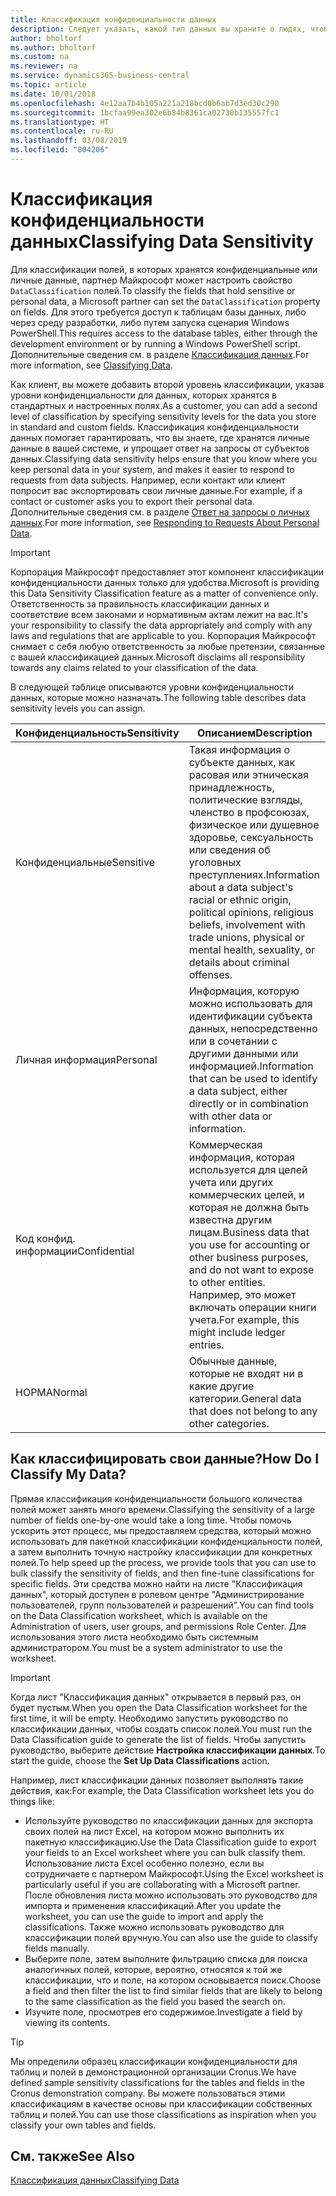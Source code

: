 ```yaml
---
title: Классификация конфиденциальности данных
description: Следует указать, какой тип данных вы храните о людях, чтобы можно было отвечать на запросы субъектов данных.
author: bholtorf
ms.author: bholtorf
ms.custom: na
ms.reviewer: na
ms.service: dynamics365-business-central
ms.topic: article
ms.date: 10/01/2018
ms.openlocfilehash: 4e12aa7b4b105a221a218bcd0b6ab7d3ed30c290
ms.sourcegitcommit: 1bcfaa99ea302e6b84b8361ca02730b135557fc1
ms.translationtype: HT
ms.contentlocale: ru-RU
ms.lasthandoff: 03/08/2019
ms.locfileid: "804206"
---
```

# <a name="classifying-data-sensitivity"></a><span data-ttu-id="1c945-103">Классификация конфиденциальности данных</span><span class="sxs-lookup"><span data-stu-id="1c945-103">Classifying Data Sensitivity</span></span>
<span data-ttu-id="1c945-104">Для классификации полей, в которых хранятся конфиденциальные или личные данные, партнер Майкрософт может настроить свойство ```DataClassification``` полей.</span><span class="sxs-lookup"><span data-stu-id="1c945-104">To classify the fields that hold sensitive or personal data, a Microsoft partner can set the ```DataClassification``` property on fields.</span></span> <span data-ttu-id="1c945-105">Для этого требуется доступ к таблицам базы данных, либо через среду разработки, либо путем запуска сценария Windows PowerShell.</span><span class="sxs-lookup"><span data-stu-id="1c945-105">This requires access to the database tables, either through the development environment or by running a Windows PowerShell script.</span></span> <span data-ttu-id="1c945-106">Дополнительные сведения см. в разделе [Классификация данных](https://docs.microsoft.com/en-us/dynamics-nav/classifying-data).</span><span class="sxs-lookup"><span data-stu-id="1c945-106">For more information, see [Classifying Data](https://docs.microsoft.com/en-us/dynamics-nav/classifying-data).</span></span>  

<span data-ttu-id="1c945-107">Как клиент, вы можете добавить второй уровень классификации, указав уровни конфиденциальности для данных, которых хранятся в стандартных и настроенных полях.</span><span class="sxs-lookup"><span data-stu-id="1c945-107">As a customer, you can add a second level of classification by specifying sensitivity levels for the data you store in standard and custom fields.</span></span> <span data-ttu-id="1c945-108">Классификация конфиденциальности данных помогает гарантировать, что вы знаете, где хранятся личные данные в вашей системе, и упрощает ответ на запросы от субъектов данных.</span><span class="sxs-lookup"><span data-stu-id="1c945-108">Classifying data sensitivity helps ensure that you know where you keep personal data in your system, and makes it easier to respond to requests from data subjects.</span></span> <span data-ttu-id="1c945-109">Например, если контакт или клиент попросит вас экспортировать свои личные данные.</span><span class="sxs-lookup"><span data-stu-id="1c945-109">For example, if a contact or customer asks you to export their personal data.</span></span> <span data-ttu-id="1c945-110">Дополнительные сведения см. в разделе [Ответ на запросы о личных данных](admin-responding-to-requests-about-personal-data.md).</span><span class="sxs-lookup"><span data-stu-id="1c945-110">For more information, see [Responding to Requests About Personal Data](admin-responding-to-requests-about-personal-data.md).</span></span>

> [!Important]
> <span data-ttu-id="1c945-111">Корпорация Майкрософт предоставляет этот компонент классификации конфиденциальности данных только для удобства.</span><span class="sxs-lookup"><span data-stu-id="1c945-111">Microsoft is providing this Data Sensitivity Classification feature as a matter of convenience only.</span></span> <span data-ttu-id="1c945-112">Ответственность за правильность классификации данных и соответствие всем законами и нормативным актам лежит на вас.</span><span class="sxs-lookup"><span data-stu-id="1c945-112">It's your responsibility to classify the data appropriately and comply with any laws and regulations that are applicable to you.</span></span> <span data-ttu-id="1c945-113">Корпорация Майкрософт снимает с себя любую ответственность за любые претензии, связанные с вашей классификацией данных.</span><span class="sxs-lookup"><span data-stu-id="1c945-113">Microsoft disclaims all responsibility towards any claims related to your classification of the data.</span></span>  

<span data-ttu-id="1c945-114">В следующей таблице описываются уровни конфиденциальности данных, которые можно назначать.</span><span class="sxs-lookup"><span data-stu-id="1c945-114">The following table describes data sensitivity levels you can assign.</span></span>

|<span data-ttu-id="1c945-115">Конфиденциальность</span><span class="sxs-lookup"><span data-stu-id="1c945-115">Sensitivity</span></span>|<span data-ttu-id="1c945-116">Описанием</span><span class="sxs-lookup"><span data-stu-id="1c945-116">Description</span></span>|
|----|----|
|<span data-ttu-id="1c945-117">Конфиденциальные</span><span class="sxs-lookup"><span data-stu-id="1c945-117">Sensitive</span></span> | <span data-ttu-id="1c945-118">Такая информация о субъекте данных, как расовая или этническая принадлежность, политические взгляды, членство в профсоюзах, физическое или душевное здоровье, сексуальность или сведения об уголовных преступлениях.</span><span class="sxs-lookup"><span data-stu-id="1c945-118">Information about a data subject's racial or ethnic origin, political opinions, religious beliefs, involvement with trade unions, physical or mental health, sexuality, or details about criminal offenses.</span></span> |
|<span data-ttu-id="1c945-119">Личная информация</span><span class="sxs-lookup"><span data-stu-id="1c945-119">Personal</span></span> | <span data-ttu-id="1c945-120">Информация, которую можно использовать для идентификации субъекта данных, непосредственно или в сочетании с другими данными или информацией.</span><span class="sxs-lookup"><span data-stu-id="1c945-120">Information that can be used to identify a data subject, either directly or in combination with other data or information.</span></span>|
|<span data-ttu-id="1c945-121">Код конфид. информации</span><span class="sxs-lookup"><span data-stu-id="1c945-121">Confidential</span></span> | <span data-ttu-id="1c945-122">Коммерческая информация, которая используется для целей учета или других коммерческих целей, и которая не должна быть известна другим лицам.</span><span class="sxs-lookup"><span data-stu-id="1c945-122">Business data that you use for accounting or other business purposes, and do not want to expose to other entities.</span></span> <span data-ttu-id="1c945-123">Например, это может включать операции книги учета.</span><span class="sxs-lookup"><span data-stu-id="1c945-123">For example, this might include ledger entries.</span></span>|
|<span data-ttu-id="1c945-124">НОРМА</span><span class="sxs-lookup"><span data-stu-id="1c945-124">Normal</span></span> | <span data-ttu-id="1c945-125">Обычные данные, которые не входят ни в какие другие категории.</span><span class="sxs-lookup"><span data-stu-id="1c945-125">General data that does not belong to any other categories.</span></span>|

## <a name="how-do-i-classify-my-data"></a><span data-ttu-id="1c945-126">Как классифицировать свои данные?</span><span class="sxs-lookup"><span data-stu-id="1c945-126">How Do I Classify My Data?</span></span>
<span data-ttu-id="1c945-127">Прямая классификация конфиденциальности большого количества полей может занять много времени.</span><span class="sxs-lookup"><span data-stu-id="1c945-127">Classifying the sensitivity of a large number of fields one-by-one would take a long time.</span></span> <span data-ttu-id="1c945-128">Чтобы помочь ускорить этот процесс, мы предоставляем средства, который можно использовать для пакетной классификации конфиденциальности полей, а затем выполнить точную настройку классификации для конкретных полей.</span><span class="sxs-lookup"><span data-stu-id="1c945-128">To help speed up the process, we provide tools that you can use to bulk classify the sensitivity of fields, and then fine-tune classifications for specific fields.</span></span> <span data-ttu-id="1c945-129">Эти средства можно найти на листе "Классификация данных", который доступен в ролевом центре "Администрирование пользователей, групп пользователей и разрешений".</span><span class="sxs-lookup"><span data-stu-id="1c945-129">You can find tools on the Data Classification worksheet, which is available on the Administration of users, user groups, and permissions Role Center.</span></span> <span data-ttu-id="1c945-130">Для использования этого листа необходимо быть системным администратором.</span><span class="sxs-lookup"><span data-stu-id="1c945-130">You must be a system administrator to use the worksheet.</span></span>

> [!Important]
> <span data-ttu-id="1c945-131">Когда лист "Классификация данных" открывается в первый раз, он будет пустым.</span><span class="sxs-lookup"><span data-stu-id="1c945-131">When you open the Data Classification worksheet for the first time, it will be empty.</span></span> <span data-ttu-id="1c945-132">Необходимо запустить руководство по классификации данных, чтобы создать список полей.</span><span class="sxs-lookup"><span data-stu-id="1c945-132">You must run the Data Classification guide to generate the list of fields.</span></span> <span data-ttu-id="1c945-133">Чтобы запустить руководство, выберите действие **Настройка классификации данных**.</span><span class="sxs-lookup"><span data-stu-id="1c945-133">To start the guide, choose the **Set Up Data Classifications** action.</span></span>

<span data-ttu-id="1c945-134">Например, лист классификации данных позволяет выполнять такие действия, как:</span><span class="sxs-lookup"><span data-stu-id="1c945-134">For example, the Data Classification worksheet lets you do things like:</span></span>  

* <span data-ttu-id="1c945-135">Используйте руководство по классификации данных для экспорта своих полей на лист Excel, на котором можно выполнить их пакетную классификацию.</span><span class="sxs-lookup"><span data-stu-id="1c945-135">Use the Data Classification guide to export your fields to an Excel worksheet where you can bulk classify them.</span></span> <span data-ttu-id="1c945-136">Использование листа Excel особенно полезно, если вы сотрудничаете с партнером Майкрософт.</span><span class="sxs-lookup"><span data-stu-id="1c945-136">Using the Excel worksheet is particularly useful if you are collaborating with a Microsoft partner.</span></span> <span data-ttu-id="1c945-137">После обновления листа можно использовать это руководство для импорта и применения классификаций.</span><span class="sxs-lookup"><span data-stu-id="1c945-137">After you update the worksheet, you can use the guide to import and apply the classifications.</span></span> <span data-ttu-id="1c945-138">Также можно использовать руководство для классификации полей вручную.</span><span class="sxs-lookup"><span data-stu-id="1c945-138">You can also use the guide to classify fields manually.</span></span>  
* <span data-ttu-id="1c945-139">Выберите поле, затем выполните фильтрацию списка для поиска аналогичных полей, которые, вероятно, относятся к той же классификации, что и поле, на котором основывается поиск.</span><span class="sxs-lookup"><span data-stu-id="1c945-139">Choose a field and then filter the list to find similar fields that are likely to belong to the same classification as the field you based the search on.</span></span>  
* <span data-ttu-id="1c945-140">Изучите поле, просмотрев его содержимое.</span><span class="sxs-lookup"><span data-stu-id="1c945-140">Investigate a field by viewing its contents.</span></span>  

> [!Tip]
> <span data-ttu-id="1c945-141">Мы определили образец классификации конфиденциальности для таблиц и полей в демонстрационной организации Cronus.</span><span class="sxs-lookup"><span data-stu-id="1c945-141">We have defined sample sensitivity classifications for the tables and fields in the Cronus demonstration company.</span></span> <span data-ttu-id="1c945-142">Вы можете пользоваться этими классификациям в качестве основы при классификации собственных таблиц и полей.</span><span class="sxs-lookup"><span data-stu-id="1c945-142">You can use those classifications as inspiration when you classify your own tables and fields.</span></span>

## <a name="see-also"></a><span data-ttu-id="1c945-143">См. также</span><span class="sxs-lookup"><span data-stu-id="1c945-143">See Also</span></span>
[<span data-ttu-id="1c945-144">Классификация данных</span><span class="sxs-lookup"><span data-stu-id="1c945-144">Classifying Data</span></span>](https://docs.microsoft.com/en-us/dynamics-nav/classifying-data)  
